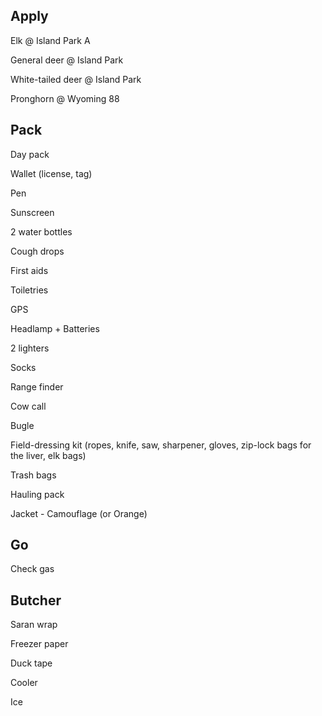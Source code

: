 ## Apply

Elk @ Island Park A

General deer @ Island Park

White-tailed deer @ Island Park

Pronghorn @ Wyoming 88

## Pack

Day pack

Wallet (license, tag)

Pen

Sunscreen

2 water bottles

Cough drops

First aids

Toiletries

GPS

Headlamp + Batteries

2 lighters

Socks

Range finder

Cow call

Bugle

Field-dressing kit (ropes, knife, saw, sharpener, gloves, zip-lock bags for the liver, elk bags)

Trash bags

Hauling pack

Jacket - Camouflage (or Orange)

## Go

Check gas

## Butcher

Saran wrap

Freezer paper

Duck tape

Cooler

Ice
